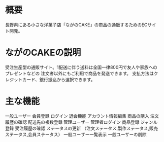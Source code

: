 # 概要

長野県にある小さな洋菓子店「ながのCAKE」の商品の通販するためのECサイト開発。

# ながのCAKEの説明

受注生産型の通販サイト。1配送に伴う送料は全国一律800円で友人や家族へのプレゼントなどの
注文者以外にもご利用で商品を発送できます。
支払方法はクレジットカード、銀行振込から選択できます。

# 主な機能

一般ユーザー
会員登録
ログイン
退会機能
アカウント情報編集
商品の購入
注文履歴の確認
配送先の複数登録
管理ユーザー
管理者ログイン
商品登録
ジャンル登録
受注履歴の確認
ステータスの更新
（注文ステータス,製作ステータス,販売ステータス,会員ステータス）
一般ユーザー一覧表示
一般ユーザーの削除

